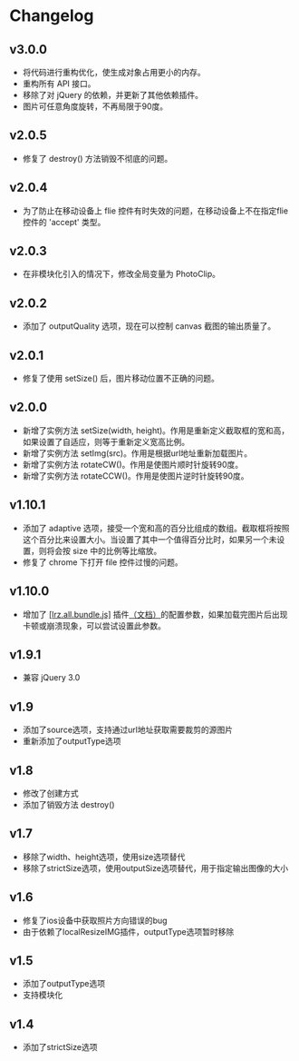 ﻿# Changelog

## v3.0.0
- 将代码进行重构优化，使生成对象占用更小的内存。
- 重构所有 API 接口。
- 移除了对 jQuery 的依赖，并更新了其他依赖插件。
- 图片可任意角度旋转，不再局限于90度。

## v2.0.5
- 修复了 destroy() 方法销毁不彻底的问题。 

## v2.0.4
- 为了防止在移动设备上 flie 控件有时失效的问题，在移动设备上不在指定flie 控件的 'accept' 类型。

## v2.0.3
- 在非模块化引入的情况下，修改全局变量为 PhotoClip。

## v2.0.2
- 添加了 outputQuality 选项，现在可以控制 canvas 截图的输出质量了。

## v2.0.1
- 修复了使用 setSize() 后，图片移动位置不正确的问题。

## v2.0.0
- 新增了实例方法 setSize(width, height)。作用是重新定义截取框的宽和高，如果设置了自适应，则等于重新定义宽高比例。
- 新增了实例方法 setImg(src)。作用是根据url地址重新加载图片。
- 新增了实例方法 rotateCW()。作用是使图片顺时针旋转90度。
- 新增了实例方法 rotateCCW()。作用是使图片逆时针旋转90度。

## v1.10.1
- 添加了 adaptive 选项，接受一个宽和高的百分比组成的数组。截取框将按照这个百分比来设置大小。当设置了其中一个值得百分比时，如果另一个未设置，则将会按 size 中的比例等比缩放。
- 修复了 chrome 下打开 file 控件过慢的问题。

## v1.10.0
- 增加了 [[lrz.all.bundle.js]](https://github.com/think2011/localResizeIMG) 插件[（文档）](https://github.com/think2011/localResizeIMG/wiki/2.-%E5%8F%82%E6%95%B0%E6%96%87%E6%A1%A3)的配置参数，如果加载完图片后出现卡顿或崩溃现象，可以尝试设置此参数。

## v1.9.1
- 兼容 jQuery 3.0

## v1.9
- 添加了source选项，支持通过url地址获取需要裁剪的源图片
- 重新添加了outputType选项

## v1.8
- 修改了创建方式
- 添加了销毁方法 destroy()

## v1.7
- 移除了width、height选项，使用size选项替代
- 移除了strictSize选项，使用outputSize选项替代，用于指定输出图像的大小

## v1.6
- 修复了ios设备中获取照片方向错误的bug
- 由于依赖了localResizeIMG插件，outputType选项暂时移除

## v1.5
- 添加了outputType选项
- 支持模块化

## v1.4
- 添加了strictSize选项